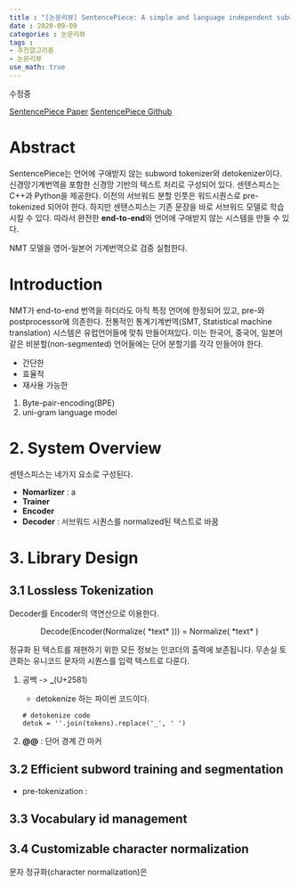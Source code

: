 ```yaml
---
title : "[논문리뷰] SentencePiece: A simple and language independent subword tokenizer and detokenizer for Neural Text Processing"
date : 2020-09-09
categories : 논문리뷰
tags :
- 추천알고리즘
- 논문리뷰
use_math: true
---
```


수정중

[SentencePiece Paper](https://arxiv.org/pdf/1808.06226.pdf/)
[SentencePiece Github](https://github.com/google/sentencepiece/)



# Abstract

SentencePiece는 언어에 구애받지 않는 subword tokenizer와 detokenizer이다. 신경망기계번역을 포함한 신경망 기반의 텍스트 처리로 구성되어 있다.
센텐스피스는 C++과 Python을 제공한다. 이전의 서브워드 분할 인풋은 워드시퀀스로 pre-tokenized 되어야 한다. 하지만 센텐스피스는 기존 문장을 바로 서브워드 모델로 학습시킬 수 있다. 따라서 완전한 **end-to-end**와 언어에 구애받지 않는 시스템을 만들 수 있다. 

NMT 모델을 영어-일본어 기계번역으로 검증 실험한다. 



# Introduction

NMT가 end-to-end 번역을 하더라도 아직 특정 언어에 한정되어 있고, pre-와 postprocessor에 의존한다. 전통적인 통계기계번역(SMT, Statistical machine translation) 시스템은 유럽언어들에 맞춰 만들어져있다. 이는 한국어, 중국어, 일본어 같은 비분할(non-segmented) 언어들에는 단어 분할기를 각각 만들어야 한다. 

- 간단한
- 효율적
- 재사용 가능한

1. Byte-pair-encoding(BPE)
2. uni-gram language model



# 2. System Overview

센텐스피스는 네가지 요소로 구성된다.

- **Nomarlizer** : a 
- **Trainer**
- **Encoder**
- **Decoder** : 서브워드 시퀀스를 normalized된 텍스트로 바꿈




# 3. Library Design

## 3.1 Lossless Tokenization

Decoder를 Encoder의 역연산으로 이용한다.
<center>
   Decode(Encoder(Normalize( *text* ))) = Normalize( *text* )
</center>  

정규화 된 텍스트를 재현하기 위한 모든 정보는 인코더의 출력에 보존됩니다. 무손실 토큰화는 유니코드 문자의 시퀀스를 입력 텍스트로 다룬다. 

1. 공백 -> **\_**(U+2581)
      - detokenize 하는 파이썬 코드이다.
      ```
      # detokenize code
      detok = ''.join(tokens).replace('_', ' ')
      ```

2. **\@\@** : 단어 경계 간 마커



## 3.2 Efficient subword training and segmentation

- pre-tokenization : 




## 3.3 Vocabulary id management




## 3.4 Customizable character normalization

문자 정규화(character normalization)은 
